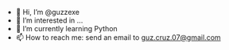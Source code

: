 - 👋 Hi, I’m @guzzexe
- 👀 I’m interested in ...
- 🌱 I’m currently learning Python
- 📫 How to reach me: send an email to guz.cruz.07@gmail.com

<!---
guzzexe/guzzexe is a ✨ special ✨ repository because its `README.md` (this file) appears on your GitHub profile.
You can click the Preview link to take a look at your changes.
--->
